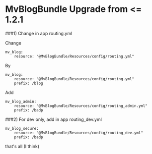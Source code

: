 MvBlogBundle Upgrade from <= 1.2.1
============

###1)  Change in app routing.yml

Change

    mv_blog:
        resource: "@MvBlogBundle/Resources/config/routing.yml"

By

    mv_blog:
        resource: "@MvBlogBundle/Resources/config/routing.yml"
        prefix: /blog

Add

    mv_blog_admin:
        resource: "@MvBlogBundle/Resources/config/routing_admin.yml"
        prefix: /badp

###2)  For dev only, add in app routing_dev.yml

    mv_blog_secure:
        resource: "@MvBlogBundle/Resources/config/routing_dev.yml"
        prefix: /badp

that's all (I think)